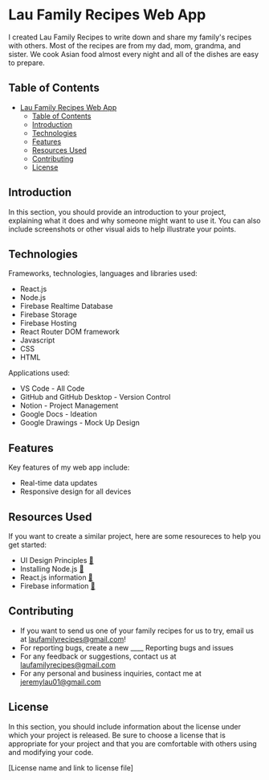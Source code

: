 # Lau Family Recipes Web App
I created Lau Family Recipes to write down and share my family's recipes with others. Most of the recipes are from my dad, mom, grandma, and sister. We cook Asian food almost every night and all of the dishes are easy to prepare.

## Table of Contents
- [Lau Family Recipes Web App](#lau-family-recipes-web-app)
  - [Table of Contents](#table-of-contents)
  - [Introduction](#introduction)
  - [Technologies](#technologies)
  - [Features](#features)
  - [Resources Used](#resources-used)
  - [Contributing](#contributing)
  - [License](#license)

## Introduction
In this section, you should provide an introduction to your project, explaining what it does and why someone might want to use it. You can also include screenshots or other visual aids to help illustrate your points.

## Technologies
Frameworks, technologies, languages and libraries used:
- React.js
- Node.js
- Firebase Realtime Database
- Firebase Storage
- Firebase Hosting
- React Router DOM framework
- Javascript
- CSS
- HTML

Applications used:
- VS Code - All Code
- GitHub and GitHub Desktop - Version Control
- Notion - Project Management
- Google Docs - Ideation 
- Google Drawings - Mock Up Design

## Features

Key features of my web app include:
- Real-time data updates
- Responsive design for all devices

## Resources Used

If you want to create a similar project, here are some resoureces to help you get started:
- UI Design Principles [🔗](https://dribbble.com/resources/ui-design-principles)
- Installing Node.js [🔗](https://nodejs.org/en)
- React.js information [🔗](https://react.dev/learn)
- Firebase information [🔗](https://firebase.google.com/docs/database)

## Contributing

- If you want to send us one of your family recipes for us to try, email us at laufamilyrecipes@gmail.com!
- For reporting bugs, create a new ____ Reporting bugs and issues
- For any feedback or suggestions, contact us at laufamilyrecipes@gmail.com
- For any personal and business inquiries, contact me at jeremylau01@gmail.com 

## License

In this section, you should include information about the license under which your project is released. Be sure to choose a license that is appropriate for your project and that you are comfortable with others using and modifying your code.

[License name and link to license file]
